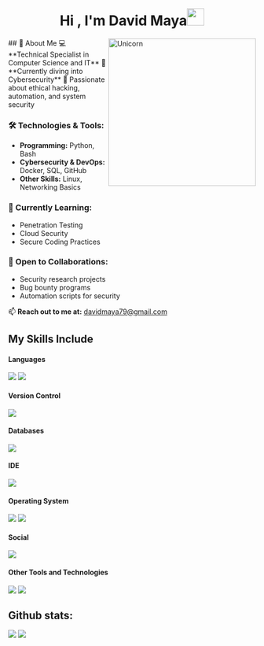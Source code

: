 <h1 align="center">Hi , I'm David Maya<img src="https://media.giphy.com/media/hvRJCLFzcasrR4ia7z/giphy.gif" width="35"></h1>

<img align="right" width=300px alt="Unicorn" src="https://c.tenor.com/GN73MKBawZYAAAAi/busy-cute.gif" />
## 🚀 About Me  
💻 **Technical Specialist in Computer Science and IT**  
🎯 **Currently diving into Cybersecurity**  
🔎 Passionate about ethical hacking, automation, and system security  

### 🛠️ Technologies & Tools:  
- **Programming:** Python, Bash  
- **Cybersecurity & DevOps:** Docker, SQL, GitHub  
- **Other Skills:** Linux, Networking Basics  

### 🌱 Currently Learning:  
- Penetration Testing  
- Cloud Security  
- Secure Coding Practices  

### 🤝 Open to Collaborations:  
- Security research projects  
- Bug bounty programs  
- Automation scripts for security  

📫 **Reach out to me at:** [davidmaya79@gmail.com](davidmaya79@gmail.com)  
## My Skills Include

<h4> Languages </h4>
<span> 
  
  
  <img src="https://img.shields.io/badge/python-3670A0?style=for-the-badge&logo=python&logoColor=ffdd54">
  <img src="https://img.shields.io/badge/bash_script-%23121011.svg?style=for-the-badge&logo=gnu-bash&logoColor=white">
   
</span>

<h4> Version Control </h4>
<span>
  <img src="https://img.shields.io/badge/github-%23121011.svg?style=for-the-badge&logo=github&logoColor=white">
</span>

<h4> Databases </h4>
<span>
  <img src="https://img.shields.io/badge/mysql-4479A1.svg?style=for-the-badge&logo=mysql&logoColor=white">
</span>

<h4> IDE </h4>
<span>
 <img src="https://img.shields.io/badge/Visual_Studio_Code-0078D4?style=for-the-badge&logo=visual%20studio%20code&logoColor=white">

<h4> Operating System </h4>
<span>
  <img src="https://img.shields.io/badge/Kali-268BEE?style=for-the-badge&logo=kalilinux&logoColor=white">
  <img src="https://img.shields.io/badge/Linux-FCC624?style=for-the-badge&logo=linux&logoColor=black">

</span>

<h4> Social </h4>
<span>
  <img src="https://img.shields.io/badge/linkedin-%230077B5.svg?style=for-the-badge&logo=linkedin&logoColor=white">
 

</span>
<h4> Other Tools and Technologies </h4>
<span>
  <img src="https://img.shields.io/badge/docker-%230db7ed.svg?style=for-the-badge&logo=docker&logoColor=white">
  <img src="https://img.shields.io/badge/Xampp-F37623?style=for-the-badge&logo=xampp&logoColor=white">

</span>
<h2>Github stats:</h2> 

[![](https://github-readme-stats.vercel.app/api?username=h4k4riel&show_icons=true&theme=tokyonight&hide_border=true&locale=en)](https://github.com/h4k4riel)
[![](https://github-readme-streak-stats.herokuapp.com/?user=h4k4riel&theme=material-palenight)](https://github.com/h4k4riel)
</div>

